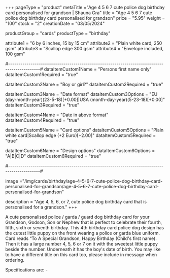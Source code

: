 +++
pageType = "product"
metaTitle ="Age 4 5 6 7 cute police dog birthday card personalised for grandson | Shauna Gra"
title = "Age 4 5 6 7 cute police dog birthday card personalised for grandson"
price = "5.95"
weight = "100"
stock = "2"
creationDate = "03/05/2024"

productGroup = "cards"
productType = "birthday"

attribute1 = "6 by 6 inches, 15 by 15 cm" 
attribute2 = "Plain white card, 250 gsm"
attribute3 = "Scallop edge 300 gsm"
attribute4 = "Envelope included, 100 gsm"

#---------------------------------------------------------------------------------------------#
dataItemCustom1Name = "Persons first name only"
dataItemCustom1Required = "true"

dataItemCustom2Name = "Boy or girl?"
dataItemCustom2Required = "true"

dataItemCustom3Name = "Date format"
dataItemCustom3Options = "EU (day-month-year)(23-5-18)[+0.00]|USA (month-day-year)(5-23-18)[+0.00]"
dataItemCustom3Required = "true"

dataItemCustom4Name = "Date in above format"
dataItemCustom4Required = "true"

dataItemCustom5Name = "Card options"
dataItemCustom5Options = "Plain white card|Scallop edge (+2 Euro)[+2.00]"
dataItemCustom5Required = "true"

dataItemCustom6Name = "Design options"
dataItemCustom6Options = "A|B|C|D"
dataItemCustom6Required = "true"

#---------------------------------------------------------------------------------------------#

image ="/img/cards/birthday/age-4-5-6-7-cute-police-dog-birthday-card-personalised-for-grandson/age-4-5-6-7-cute-police-dog-birthday-card-personalised-for-grandson"

description = "Age 4, 5, 6, or 7, cute police dog birthday card that is personalised for a grandson."
+++

A cute personalised police / garda / guard dog birthday card for your Grandson, Godson, Son or Nephew that is perfect to celebrate their fourth, fifth, sixth or seventh birthday. This 4th birthday card police dog design has the cutest little puppy on the front wearing a police or garda blue uniform. Card reads “To A Special Grandson, Happy Birthday (Child's first name). Then it has a large number 4, 5, 6 or 7 on it with the sweetest little puppy beside the number. Underneath it has the boy's date of birth. You may like to have a different title on this card too, please include in message when ordering.

Specifications are: -
